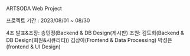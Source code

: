 
ARTSODA Web Project
         
프로젝트 기간 : 2023/08/01 ~ 08/30

4조 
발표&조장: 송민정(Backend & DB Design(게시판)
조원: 김도희(Backend & DB Design(회원&시큐리티))
      김상아(Frontend & Data Processing)
      박성은(frontend & UI Design) 
